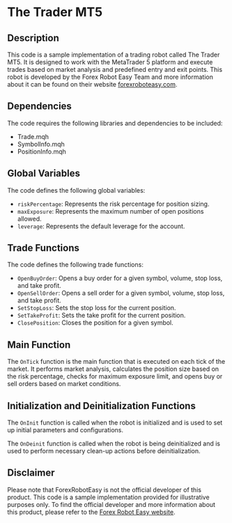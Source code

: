# The Trader MT5

## Description
This code is a sample implementation of a trading robot called The Trader MT5. It is designed to work with the MetaTrader 5 platform and execute trades based on market analysis and predefined entry and exit points. This robot is developed by the Forex Robot Easy Team and more information about it can be found on their website [forexroboteasy.com](https://forexroboteasy.com/forex-robot-review/trader-mt5-review-elevate-your-forex-game-with-high-frequency-trading/).

## Dependencies
The code requires the following libraries and dependencies to be included:
- Trade.mqh
- SymbolInfo.mqh
- PositionInfo.mqh

## Global Variables
The code defines the following global variables:
- `riskPercentage`: Represents the risk percentage for position sizing.
- `maxExposure`: Represents the maximum number of open positions allowed.
- `leverage`: Represents the default leverage for the account.

## Trade Functions
The code defines the following trade functions:
- `OpenBuyOrder`: Opens a buy order for a given symbol, volume, stop loss, and take profit.
- `OpenSellOrder`: Opens a sell order for a given symbol, volume, stop loss, and take profit.
- `SetStopLoss`: Sets the stop loss for the current position.
- `SetTakeProfit`: Sets the take profit for the current position.
- `ClosePosition`: Closes the position for a given symbol.

## Main Function
The `OnTick` function is the main function that is executed on each tick of the market. It performs market analysis, calculates the position size based on the risk percentage, checks for maximum exposure limit, and opens buy or sell orders based on market conditions.

## Initialization and Deinitialization Functions
The `OnInit` function is called when the robot is initialized and is used to set up initial parameters and configurations.

The `OnDeinit` function is called when the robot is being deinitialized and is used to perform necessary clean-up actions before deinitialization.

## Disclaimer
Please note that ForexRobotEasy is not the official developer of this product. This code is a sample implementation provided for illustrative purposes only. To find the official developer and more information about this product, please refer to the [Forex Robot Easy website](https://forexroboteasy.com/forex-robot-review/trader-mt5-review-elevate-your-forex-game-with-high-frequency-trading/).
